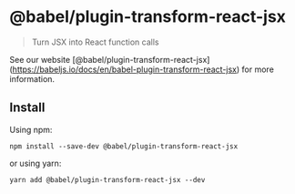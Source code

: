 <span class="citation" data-cites="babel/plugin-transform-react-jsx">@babel/plugin-transform-react-jsx</span>
=============================================================================================================

> Turn JSX into React function calls

See our website <span class="citation" data-cites="babel/plugin-transform-react-jsx">\[@babel/plugin-transform-react-jsx\]</span>(https://babeljs.io/docs/en/babel-plugin-transform-react-jsx) for more information.

Install
-------

Using npm:

    npm install --save-dev @babel/plugin-transform-react-jsx

or using yarn:

    yarn add @babel/plugin-transform-react-jsx --dev
